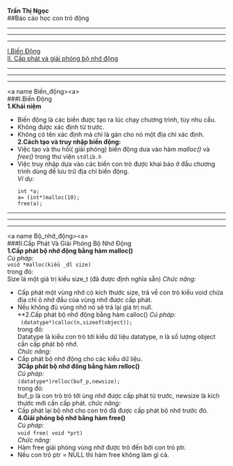 **Trần Thị Ngọc**  
##Báo cáo học con trỏ động  
  
---  
---  
---  
   
[I.Biến Động](#Biến_động)  
[II. Cấp phát và giải phóng bộ nhớ động](#Bộ_nhớ_động)  
  
---  
---  
---  
  
<a name Biến_động><a\>  
###I.Biến Động  
      **1.Khái niệm**  
  - Biến động là các biến được tạo ra lúc chạy chương trình, tùy nhu cầu.  
  - Không được xác định từ trước.   
  - Không có tên xác định mà chỉ là gán cho nó một địa chỉ xác định.  
      **2.Cách tạo và truy nhập biến động:**
  - Việc tạo và thu hồi( giải phóng) biến động dưa vào hàm *malloc()* và *free()* trong thư viện `stdlib.h`  
  - Việc truy nhập dựa vào các biến con trỏ được khai báo ở đầu chương trình dùng để lưu trữ địa chỉ biến động.  
        *Ví dụ:*  
      ```  
      int *a;  
      a= (int*)malloc(10);
      free(a);  
      ```  
  
---  
---  
---  
  
<a name Bộ_nhớ_động><a\>  
###II.Cấp Phát Và Giải Phóng Bộ Nhớ Động  
    **1.Cấp phát bộ nhớ động bằng hàm malloc()**  
    *Cú pháp:*  
    `void *malloc(kiểu _dl size)`  
    trong đó:  
      Size là một giá trị kiểu size_t (đã được định nghĩa sẵn)
    *Chức năng:*  
  - Cấp phát một vùng nhớ có kích thước size, trả về con trỏ kiểu void chứa địa chỉ ô nhớ đầu của vùng nhớ được cấp phát.  
  - Nếu không đủ vùng nhớ nó sẽ trả lại giá trị null.  
    **2.Cấp phát bộ nhớ động bằng hàm calloc()
    *Cú pháp:*  
    ` (datatype*)calloc(n,sizeof(object));`  
    trong đó:  
      Datatype là kiểu con trỏ tới kiểu dữ liệu datatype, n là số lượng object cần cấp phát bộ nhớ.  
    *Chức năng:*  
  - Cấp phát bộ nhớ động cho các kiểu dữ liệu.  
    **3Cấp phát bộ nhớ đông bằng hàm relloc()**  
    *Cú pháp:*  
    `(datatype*)relloc(buf_p,newsize);`  
    trong đó:  
    buf_p là con trỏ trỏ tới ùng nhớ được cấp phát từ trước, newsize là kích thước mới cần cấp phát.
    *chức năng:*  
  - Cấp phát lại bộ nhớ cho con trỏ đã được cấp phát bộ nhớ trước đó.  
    **4.Giải phóng bộ nhớ bằng hàm free()**  
    *Cú pháp:*  
    `void free( void *prt)`  
    *Chức năng:*  
  - Hàm free giải phóng vùng nhớ được trỏ đến bởi con trỏ ptr.
  - Nếu con trỏ ptr = NULL thì hàm free không làm gì cả.




    

    



  
  



    


      




